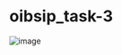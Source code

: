 # oibsip_task-3
![image](https://github.com/Abdulrajak93/oibsip_task-3/assets/142439403/401e323e-2676-49f8-89c4-97ba6f86b8e6)

